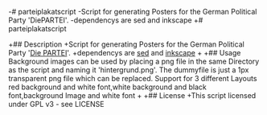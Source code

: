 -# parteiplakatscript
-Script for generating Posters for the German Political Party 'DiePARTEI'.
-dependencys are sed and inkscape
+# parteiplakatscript 
 
+## Description
+Script for generating Posters for the German Political Party '[Die PARTEI](https://die-partei.de)'.
+dependencys are [sed]() and [inkscape](https://inkscape.org/en/download/)
+
+## Usage
Background images can be used by placing a png file in the same Directory as the script and naming it 'hintergrund.png'.
The dummyfile is just a 1px transparent png file which can be replaced.
Support for 3 different Layouts red background and white font,white background and black font,background Image and white font
+
+## License
+This script licensed under GPL v3 - see LICENSE
